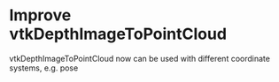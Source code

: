 # Improve vtkDepthImageToPointCloud
vtkDepthImageToPointCloud now can be used with different coordinate systems, e.g. pose
